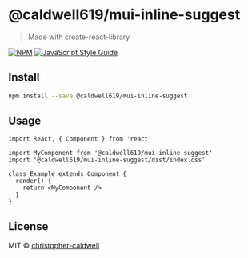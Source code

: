 # @caldwell619/mui-inline-suggest

> Made with create-react-library

[![NPM](https://img.shields.io/npm/v/@caldwell619/mui-inline-suggest.svg)](https://www.npmjs.com/package/@caldwell619/mui-inline-suggest) [![JavaScript Style Guide](https://img.shields.io/badge/code_style-standard-brightgreen.svg)](https://standardjs.com)

## Install

```bash
npm install --save @caldwell619/mui-inline-suggest
```

## Usage

```tsx
import React, { Component } from 'react'

import MyComponent from '@caldwell619/mui-inline-suggest'
import '@caldwell619/mui-inline-suggest/dist/index.css'

class Example extends Component {
  render() {
    return <MyComponent />
  }
}
```

## License

MIT © [christopher-caldwell](https://github.com/christopher-caldwell)
